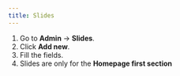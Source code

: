 ```yaml
---
title: Slides
---
```


1. Go to **Admin** -> **Slides**.
2. Click **Add new**.
3. Fill the fields.
4. Slides are only for the **Homepage first section**
